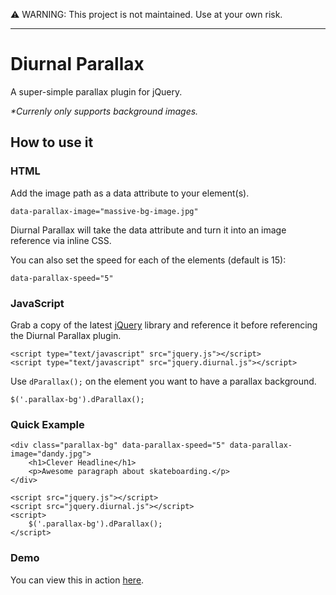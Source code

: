 ⚠️ WARNING: This project is not maintained. Use at your own risk.

---

# Diurnal Parallax

A super-simple parallax plugin for jQuery.

_*Currenly only supports background images._

## How to use it

### HTML

Add the image path as a data attribute to your element(s).

    data-parallax-image="massive-bg-image.jpg"
    
Diurnal Parallax will take the data attribute and turn it into an image reference via inline CSS.

You can also set the speed for each of the elements (default is 15):

    data-parallax-speed="5"

### JavaScript

Grab a copy of the latest [jQuery](http://jquery.com/) library and reference it before referencing the Diurnal Parallax plugin.

    <script type="text/javascript" src="jquery.js"></script>
    <script type="text/javascript" src="jquery.diurnal.js"></script>
    
Use `dParallax();` on the element you want to have a parallax background.

    $('.parallax-bg').dParallax();
    
### Quick Example
    <div class="parallax-bg" data-parallax-speed="5" data-parallax-image="dandy.jpg">
	    <h1>Clever Headline</h1>	
		<p>Awesome paragraph about skateboarding.</p>	
	</div>

	<script src="jquery.js"></script>
	<script src="jquery.diurnal.js"></script>
	<script>
		$('.parallax-bg').dParallax();
	</script>
    
### Demo

You can view this in action [here](https://levibeach.com/diurnal-parallax/).
    
 
